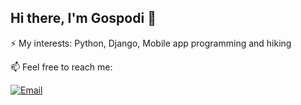 ## Hi there, I'm Gospodi 👋

⚡ My interests: Python, Django, Mobile app programming and hiking 
 
📫  Feel free to reach me:

[![Email](https://img.shields.io/badge/Email-gospodijazzet@gmail.com%20-blue)](mailto:gospodijazzet@gmail.com?)

<!--
**gospodi-dev/gospodi-dev** is a ✨ _special_ ✨ repository because its `README.md` (this file) appears on your GitHub profile.
-->
